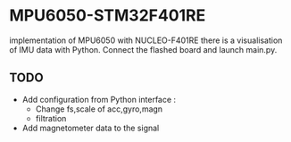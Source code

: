 # MPU6050-STM32F401RE
implementation of MPU6050 with NUCLEO-F401RE
there is a visualisation of IMU data with Python. Connect the flashed board and launch main.py.

## TODO 
* Add configuration from Python interface :
  * Change fs,scale of acc,gyro,magn
  * filtration 
* Add magnetometer data to the signal

